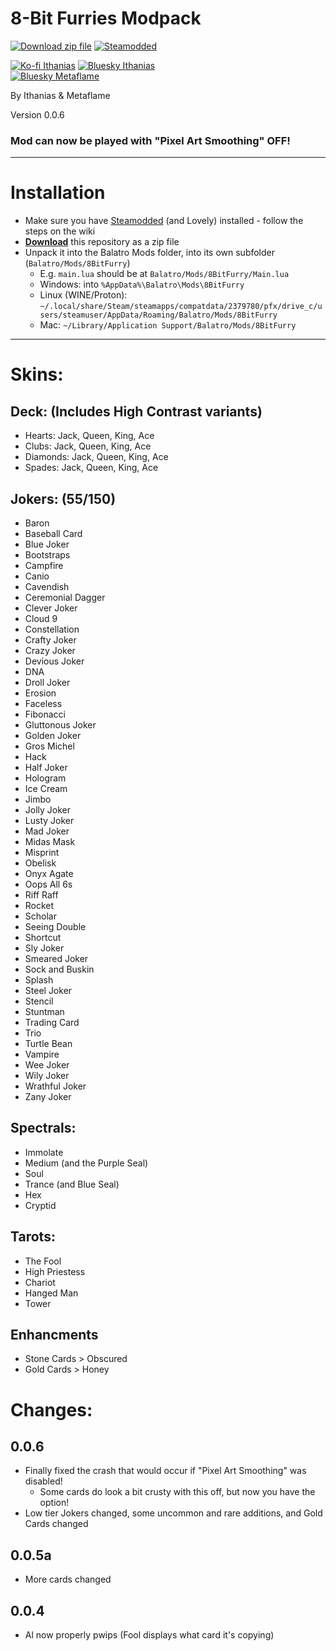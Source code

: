 # 8-Bit Furries Modpack

[![Download zip file](https://img.shields.io/badge/Download-zip_file-gray?style=for-the-badge&labelColor=2BAB22)](https://github.com/Ithanias/8BitFurry/archive/refs/heads/main.zip)
[![Steamodded](https://img.shields.io/badge/Steamodded-gray?style=for-the-badge&labelColor=dark-gray)](https://github.com/Steamodded/smods/wiki)

[![Ko-fi Ithanias](https://img.shields.io/badge/Ko--fi-Ithanias-ffdf53?style=for-the-badge&logo=ko-fi)](https://ko-fi.com/ithanias)
[![Bluesky Ithanias](https://img.shields.io/badge/Bluesky-Ithanias-ffdf53?style=for-the-badge&logo=bluesky)](https://bsky.app/profile/ithanias.bsky.social)
<br/>
[![Bluesky Metaflame](https://img.shields.io/badge/Bluesky-Metaflame-5691CE?style=for-the-badge&logo=bluesky)](https://bsky.app/profile/metaflame.dev)
<br/>

By Ithanias & Metaflame

Version 0.0.6

### Mod can now be played with "Pixel Art Smoothing" OFF!
---

# Installation

- Make sure you have [Steamodded](https://github.com/Steamodded/smods/wiki) (and Lovely) installed - follow the steps on the wiki
- **[Download](https://github.com/Ithanias/8BitFurry/archive/refs/heads/main.zip)** this repository as a zip file
- Unpack it into the Balatro Mods folder, into its own subfolder (`Balatro/Mods/8BitFurry`)
  - E.g. `main.lua` should be at `Balatro/Mods/8BitFurry/Main.lua`
  - Windows: into `%AppData%\Balatro\Mods\8BitFurry`
  - Linux (WINE/Proton): `~/.local/share/Steam/steamapps/compatdata/2379780/pfx/drive_c/users/steamuser/AppData/Roaming/Balatro/Mods/8BitFurry`
  - Mac: `~/Library/Application Support/Balatro/Mods/8BitFurry`

---

# Skins:

## Deck: (Includes High Contrast variants)
- Hearts: Jack, Queen, King, Ace
- Clubs: Jack, Queen, King, Ace
- Diamonds: Jack, Queen, King, Ace
- Spades: Jack, Queen, King, Ace

## Jokers: (55/150)
- Baron
- Baseball Card
- Blue Joker
- Bootstraps
- Campfire
- Canio
- Cavendish
- Ceremonial Dagger
- Clever Joker
- Cloud 9
- Constellation
- Crafty Joker
- Crazy Joker
- Devious Joker
- DNA
- Droll Joker
- Erosion
- Faceless
- Fibonacci
- Gluttonous Joker
- Golden Joker
- Gros Michel
- Hack
- Half Joker
- Hologram
- Ice Cream
- Jimbo
- Jolly Joker
- Lusty Joker
- Mad Joker
- Midas Mask
- Misprint
- Obelisk
- Onyx Agate
- Oops All 6s
- Riff Raff
- Rocket
- Scholar
- Seeing Double
- Shortcut
- Sly Joker
- Smeared Joker
- Sock and Buskin
- Splash
- Steel Joker
- Stencil
- Stuntman
- Trading Card
- Trio
- Turtle Bean
- Vampire
- Wee Joker
- Wily Joker
- Wrathful Joker
- Zany Joker

## Spectrals:
- Immolate
- Medium (and the Purple Seal)
- Soul
- Trance (and Blue Seal)
- Hex
- Cryptid

## Tarots:
- The Fool
- High Priestess
- Chariot
- Hanged Man
- Tower

## Enhancments
- Stone Cards > Obscured
- Gold Cards > Honey

# Changes:

## 0.0.6
- Finally fixed the crash that would occur if "Pixel Art Smoothing" was disabled!
  - Some cards do look a bit crusty with this off, but now you have the option!
- Low tier Jokers changed, some uncommon and rare additions, and Gold Cards changed
## 0.0.5a
- More cards changed
## 0.0.4
- Al now properly pwips (Fool displays what card it's copying)
